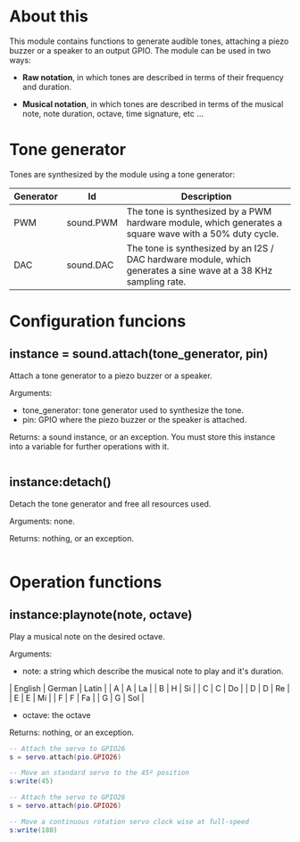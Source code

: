 # About this

This module contains functions to generate audible tones, attaching a piezo buzzer or a speaker to an output GPIO. The module can be used in two ways:

* **Raw notation**, in which tones are described in terms of their frequency and duration.

* **Musical notation**, in which tones are described in terms of the musical note, note duration, octave, time signature, etc ... 

# Tone generator

Tones are synthesized by the module using a tone generator:

| Generator | Id | Description |
|-----------|----|-------------|
| PWM       | sound.PWM | The tone is synthesized by a PWM hardware module, which generates a square wave with a 50% duty cycle. |
| DAC       | sound.DAC | The tone is synthesized by an I2S / DAC hardware module, which generates a sine wave at a 38 KHz sampling rate.|

# Configuration funcions

## instance = sound.attach(tone_generator, pin)

Attach a tone generator to a piezo buzzer or a speaker.

Arguments:

* tone_generator: tone generator used to synthesize the tone.
* pin: GPIO where the piezo buzzer or the speaker is attached.

Returns: a sound instance, or an exception. You must store this instance into a variable for further operations with it.

```lua
```

## instance:detach()

Detach the tone generator and free all resources used.

Arguments: none.

Returns: nothing, or an exception.

```lua
```

# Operation functions

## instance:playnote(note, octave)

Play a musical note on the desired octave.

Arguments:

* note: a string which describe the musical note to play and it's duration.

| English | German | Latin |
| A | A | La |
| B | H | Si |
| C | C | Do |
| D | D | Re |
| E | E | Mi |
| F | F | Fa |
| G | G | Sol |

* octave: the octave

Returns: nothing, or an exception.

```lua
-- Attach the servo to GPIO26
s = servo.attach(pio.GPIO26)

-- Move an standard servo to the 45º position
s:write(45)
```

```lua
-- Attach the servo to GPIO26
s = servo.attach(pio.GPIO26)

-- Move a continuous rotation servo clock wise at full-speed
s:write(180)
```
